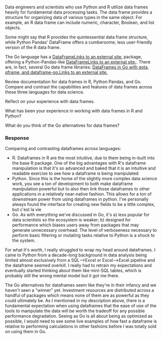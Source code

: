Data engineers and scientists who use Python and R utilize data frames heavily for fundamental data processing tasks. The data frame provides a structure for organizing data of various types in the same object. For example, an R data frame can include numeric, character, Boolean, and list objects. 

Some might say that R provides the quintessential data frame structure, while Python Pandas' DataFrame offers a cumbersome, less user-friendly version of the R data frame.

The Go language has a [DataFrameLinks to an external site.](https://pkg.go.dev/github.com/go-gota/gota/dataframe) package, offering a Python-Pandas-like [DataFrameLinks to an external site.](https://pandas.pydata.org/docs/reference/api/pandas.DataFrame.html). There are, in fact, several Go data frame libraries: [DataFrames in Go with gota, qframe, and dataframe-go.Links to an external site.](https://mungingdata.com/go/dataframes-gota-qframe/)  

Review documentation for data frames in R, Python Pandas, and Go.  Compare and contrast the capabilities and features of data frames across these three languages for data science.

Reflect on your experience with data frames. 

What has been your experience in working with data frames in R and Python?

What do you think of the Go alternatives for data frames?

### Response

Comparing and contrasting dataframes across languages:

* R.  Dataframes in R are the most intuitive, due to them being in-built into the base R package.  One of the big advantages with R's dataframe manipulation is that it's so advanced and baked that it is an intuitive and readable exercise to see how a dataframe is being manipulated
* Python.  Since this is the home of the slightly more complex data science work, you see a ton of development to both make dataframe manipulation powerful but to also then link those dataframes to other applications in a relatively near-native fashion.  This allows for a ton of downstream power from using dataframes in python.  I've personally always found the interface for creating new fields to be a little complex, but c'est la vie
* Go.  As with everything we've discussed in Go, it's a) less popular for data scientists so the ecosystem is weaker; b) designed for performance which biases users away from packages that may generate unnecessary overhead.  The level of verboseness necessary to perform basic filtering or mutating tasks relative to Python is a shock to the system.

For what it's worth, I really struggled to wrap my head around dataframes.  I came to Python from a decade-long background in data analysis being limited almost exclusively from a SQL-->Excel or Excel-->Excel pipeline and the dataframe seemed overkill.  I really had to retrain my expectations and eventually started thinking about them like mini-SQL tables, which is probably still the wrong mental model but it got me there.

The Go alternatives for dataframes seem like they're in their infancy and we haven't seen a "winner" yet.  Investment resources are distributed across a handful of packages which means none of them are as powerful as they could ultimately be.  As I mentioned in my description above, there is a fundamental expectation when using dataframes that the ease of use of the tools to manipulate the data will be worth the tradeoff for any possible performance degradation.  Seeing as Go is all about being as optimized as possible, I would need to see some live examples of how fast a dataframe is relative to performing calculations in other fashions before I was totally sold on using them in Go.